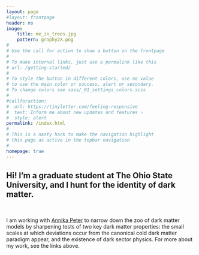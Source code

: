 ```yaml
---
layout: page
#layout: frontpage
header: no
image:
    title: me_in_trees.jpg
    pattern: graphy2X.png
#
# Use the call for action to show a button on the frontpage
#
# To make internal links, just use a permalink like this
# url: /getting-started/
#
# To style the button in different colors, use no value
# to use the main color or success, alert or secondary.
# To change colors see sass/_01_settings_colors.scss
#
#callforaction:
#  url: https://tinyletter.com/feeling-responsive
#  text: Inform me about new updates and features ›
#  style: alert
permalink: /index.html
#
# This is a nasty hack to make the navigation highlight
# this page as active in the topbar navigation
#
homepage: true
---
```


<h2>Hi! I’m a graduate student at The Ohio State University, and I hunt for the identity of dark matter.</h2> <br>

I am working with <a href="https://u.osu.edu/apeter/">Annika Peter</a> to narrow down the zoo of dark matter models by sharpening tests of two key dark matter properties: the small scales at which deviations occur from the canonical cold dark matter paradigm appear, and the existence of dark sector physics.  For more about my work, see the links above.

